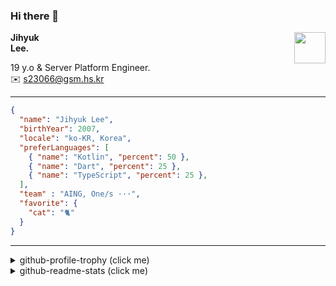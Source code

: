 ### Hi there 👋
<img src="https://github.githubassets.com/images/mona-loading-default.gif" width="50px" align="right">
</a>

**Jihyuk\
Lee.**

19 y.o & Server Platform Engineer.\
✉️ <s23066@gsm.hs.kr>

---

```json
{
  "name": "Jihyuk Lee",
  "birthYear": 2007,
  "locale": "ko-KR, Korea",
  "preferLanguages": [
    { "name": "Kotlin", "percent": 50 },
    { "name": "Dart", "percent": 25 },
    { "name": "TypeScript", "percent": 25 },
  ],
  "team" : "AING, One/s ···",
  "favorite": {
    "cat": "🐈"
  }
}
```
---
<details>
  <summary>github-profile-trophy (click me)</summary>
  
![](https://github-profile-trophy.vercel.app/?username=withJihyuk&row=1&column=8&theme=nord)
  
</details>
<details>
  <summary>github-readme-stats (click me)</summary>
  
<!--START_SECTION:waka-->
![Code Time](http://img.shields.io/badge/Code%20Time-966%20hrs%206%20mins-blue)

![Lines of code](https://img.shields.io/badge/%EC%A0%80%EB%8A%94%20%EC%97%AC%ED%83%9C%EA%B9%8C%EC%A7%80%20-728.2%20thousand%20%EC%A4%84%EC%9D%98%20%EC%BD%94%EB%93%9C%EB%A5%BC%20%EC%9E%91%EC%84%B1%ED%96%88%EC%96%B4%EC%9A%94.-blue)

**저는 아침형 인간이에요. 🐤** 

```text
🌞 아침                     912 commits         █████░░░░░░░░░░░░░░░░░░░░   21.25 % 
🌆 낮　                     1494 commits        █████████░░░░░░░░░░░░░░░░   34.81 % 
🌃 저녁                     1538 commits        █████████░░░░░░░░░░░░░░░░   35.83 % 
🌙 밤　                     348 commits         ██░░░░░░░░░░░░░░░░░░░░░░░   08.11 % 
```


📊 **저는 이번주를 이렇게 시간을 보냈어요.** 

```text
🕑︎ Timezone: Asia/Seoul

💬 프로그래밍 언어들: 
Kotlin                   1 hr 28 mins        ████████████████████████░   94.10 % 
YAML                     5 mins              █░░░░░░░░░░░░░░░░░░░░░░░░   05.90 % 

🔥 에디터들: 
IntelliJ IDEA            1 hr 33 mins        █████████████████████████   100.00 % 

💻 운영 체제들: 
Mac                      1 hr 33 mins        █████████████████████████   100.00 % 
```


 Last Updated on 13/09/2025 18:44:37 UTC
<!--END_SECTION:waka-->

</details>

</div>

